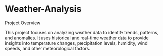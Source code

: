 # Weather-Analysis

Project Overview

This project focuses on analyzing weather data to identify trends, patterns, and anomalies. It uses historical and real-time weather data to provide insights into temperature changes, precipitation levels, humidity, wind speeds, and other meteorological factors.
